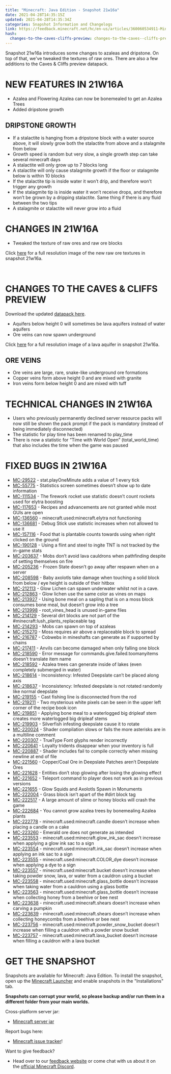 ```yaml
---
title: "Minecraft: Java Edition - Snapshot 21w16a"
date: 2021-04-28T14:35:15Z
updated: 2021-04-28T14:35:34Z
categories: Snapshot Information and Changelogs
link: https://feedback.minecraft.net/hc/en-us/articles/360060534911-Minecraft-Java-Edition-Snapshot-21w16a
hash:
  changes-to-the-caves-cliffs-preview: changes-to-the-caves--cliffs-preview
---
```


Snapshot 21w16a introduces some changes to azaleas and dripstone. On top of that, we've tweaked the textures of raw ores. There are also a few additions to the Caves & Cliffs preview datapack.

# NEW FEATURES IN 21W16A

- Azalea and Flowering Azalea can now be bonemealed to get an Azalea Trees
- Added dripstone growth

## DRIPSTONE GROWTH

- If a stalactite is hanging from a dripstone block with a water source above, it will slowly grow both the stalactite from above and a stalagmite from below
- Growth speed is random but very slow, a single growth step can take several minecraft days
- A stalactite will only grow up to 7 blocks long
- A stalactite will only cause stalagmite growth if the floor or stalagmite below is within 10 blocks
- If the stalactite tip is inside water it won’t drip, and therefore won’t trigger any growth
- If the stalagmite tip is inside water it won’t receive drops, and therefore won’t be grown by a dripping stalactite. Same thing if there is any fluid between the two tips
- A stalagmite or stalactite will never grow into a fluid

# CHANGES IN 21W16A

- Tweaked the texture of raw ores and raw ore blocks

Click [here](https://images.ctfassets.net/8y6ykjruobr4/2ragaS4aJHiGAMrFJSP4RQ/debb3c28f570940eebc77b05ce21837c/snapshot-21w16a-ore-texture-comparison-full.png) for a full resolution image of the new raw ore textures in snapshot 21w16a. 

 

# CHANGES TO THE CAVES & CLIFFS PREVIEW

Download the updated [datapack here](https://launcher.mojang.com/v1/objects/ebe5698b1f6787e30662691f57511a08587db502/CavesAndCliffsPreview.zip).

- Aquifers below height 0 will sometimes be lava aquifers instead of water aquifers
- Ore veins can now spawn underground

Click [here](https://images.ctfassets.net/8y6ykjruobr4/1xwq8In1lqyO4TrAT3VGic/56ddac7d5739b64b38d9998dbdc694a6/snapshot-21w16a-carousel-full.png) for a full resolution image of a lava aquifer in snapshot 21w16a. 

## ORE VEINS

- Ore veins are large, rare, snake-like underground ore formations
- Copper veins form above height 0 and are mixed with granite
- Iron veins form below height 0 and are mixed with tuff

# TECHNICAL CHANGES IN 21W16A

- Users who previously permanently declined server resource packs will now still be shown the pack prompt if the pack is mandatory (instead of being immediately disconnected)
- The statistic for play time has been renamed to play_time
- There is now a statistic for “Time with World Open” (total_world_time) that also includes the time when the game was paused

# FIXED BUGS IN 21W16A

- [MC-29522](https://bugs.mojang.com/browse/MC-29522) - stat.playOneMinute adds a value of 1 every tick
- [MC-55775](https://bugs.mojang.com/browse/MC-55775) - Statistics screen sometimes doesn’t show up to date information
- [MC-111534](https://bugs.mojang.com/browse/MC-111534) - The firework rocket use statistic doesn’t count rockets used for elytra boosting
- [MC-117653](https://bugs.mojang.com/browse/MC-117653) - Recipes and advancements are not granted while most GUIs are open
- [MC-136560](https://bugs.mojang.com/browse/MC-136560) - minecraft.used:minecraft.elytra not functioning
- [MC-136681](https://bugs.mojang.com/browse/MC-136681) - Debug Stick use statistic increases when not allowed to use it
- [MC-157116](https://bugs.mojang.com/browse/MC-157116) - Food that is plantable counts towards using when right clicked on the ground
- [MC-190128](https://bugs.mojang.com/browse/MC-190128) - Using a flint and steel to ingite TNT is not tracked by the in-game stats
- [MC-203637](https://bugs.mojang.com/browse/MC-203637) - Mobs don’t avoid lava cauldrons when pathfinding despite of setting themselves on fire
- [MC-205236](https://bugs.mojang.com/browse/MC-205236) - Frozen State doesn’t go away after respawn when on a server
- [MC-208598](https://bugs.mojang.com/browse/MC-208598) - Baby axolotls take damage when touching a solid block from below / eye height is outside of their hitbox
- [MC-212113](https://bugs.mojang.com/browse/MC-212113) - Glow Lichen can spawn underwater whilst not in a cave.
- [MC-212863](https://bugs.mojang.com/browse/MC-212863) - Glow lichen use the same color as vines on maps
- [MC-213927](https://bugs.mojang.com/browse/MC-213927) - Using bone meal on a sapling that is on a moss block consumes bone meal, but doesn’t grow into a tree
- [MC-213998](https://bugs.mojang.com/browse/MC-213998) - root_vines_head is unused in-game files
- [MC-214129](https://bugs.mojang.com/browse/MC-214129) - Several dirt blocks are not part of the \#minecraft:lush_plants_replaceable tag
- [MC-214293](https://bugs.mojang.com/browse/MC-214293) - Mobs can spawn on top of azaleas
- [MC-215270](https://bugs.mojang.com/browse/MC-215270) - Moss requires air above a replaceable block to spread
- [MC-216787](https://bugs.mojang.com/browse/MC-216787) - Cobwebs in mineshafts can generate as if supported by chains
- [MC-217411](https://bugs.mojang.com/browse/MC-217411) - Anvils can become damaged when only falling one block
- [MC-218590](https://bugs.mojang.com/browse/MC-218590) - Error message for commands.give.failed.toomanyitems doesn’t translate item name
- [MC-218592](https://bugs.mojang.com/browse/MC-218592) - Azalea trees can generate inside of lakes (even completely submerged in water)
- [MC-218614](https://bugs.mojang.com/browse/MC-218614) - Inconsistency: Infested Deepslate can’t be placed along axis
- [MC-218637](https://bugs.mojang.com/browse/MC-218637) - Inconsistency: Infested deepslate is not rotated randomly like normal deepslate
- [MC-219155](https://bugs.mojang.com/browse/MC-219155) - Cast fishing line is disconnected from the rod
- [MC-219211](https://bugs.mojang.com/browse/MC-219211) - Two mysterious white pixels can be seen in the upper left corner of the recipe book icon
- [MC-219851](https://bugs.mojang.com/browse/MC-219851) - Applying bone meal to a waterlogged big dripleaf stem creates more waterlogged big dripleaf stems
- [MC-219903](https://bugs.mojang.com/browse/MC-219903) - Silverfish infesting deepslate cause it to rotate
- [MC-220024](https://bugs.mojang.com/browse/MC-220024) - Shader compilation slows or fails the more asterisks are in a multiline comment
- [MC-220307](https://bugs.mojang.com/browse/MC-220307) - TrueType Font glyphs render incorrectly
- [MC-220641](https://bugs.mojang.com/browse/MC-220641) - Loyalty tridents disappear when your inventory is full
- [MC-220887](https://bugs.mojang.com/browse/MC-220887) - Shader includes fail to compile correctly when missing newline at end of file
- [MC-221560](https://bugs.mojang.com/browse/MC-221560) - Copper/Coal Ore in Deepslate Patches aren’t Deepslate Ores
- [MC-221628](https://bugs.mojang.com/browse/MC-221628) - Entities don’t stop glowing after losing the glowing effect
- [MC-221652](https://bugs.mojang.com/browse/MC-221652) - Teleport command to player does not work as in previous versions
- [MC-221655](https://bugs.mojang.com/browse/MC-221655) - Glow Squids and Axolotls Spawn in Monuments
- [MC-222004](https://bugs.mojang.com/browse/MC-222004) - Grass block isn’t apart of the \#dirt block tag
- [MC-222517](https://bugs.mojang.com/browse/MC-222517) - A large amount of slime or honey blocks will crash the game
- [MC-222684](https://bugs.mojang.com/browse/MC-222684) - You cannot grow azalea trees by bonemealing Azalea plants
- [MC-222778](https://bugs.mojang.com/browse/MC-222778) - minecraft.used:minecraft.candle doesn’t increase when placing a candle on a cake
- [MC-223260](https://bugs.mojang.com/browse/MC-223260) - Emerald ore does not generate as intended
- [MC-223553](https://bugs.mojang.com/browse/MC-223553) - minecraft.used:minecraft.glow_ink_sac doesn’t increase when applying a glow ink sac to a sign
- [MC-223554](https://bugs.mojang.com/browse/MC-223554) - minecraft.used:minecraft.ink_sac doesn’t increase when applying an ink sac to a sign
- [MC-223555](https://bugs.mojang.com/browse/MC-223555) - minecraft.used:minecraft.COLOR_dye doesn’t increase when applying a dye to a sign
- [MC-223557](https://bugs.mojang.com/browse/MC-223557) - minecraft.used:minecraft.bucket doesn’t increase when taking powder snow, lava, or water from a cauldron using a bucket
- [MC-223558](https://bugs.mojang.com/browse/MC-223558) - minecraft.used:minecraft.glass_bottle doesn’t increase when taking water from a cauldron using a glass bottle
- [MC-223563](https://bugs.mojang.com/browse/MC-223563) - minecraft.used:minecraft.glass_bottle doesn’t increase when collecting honey from a beehive or bee nest
- [MC-223638](https://bugs.mojang.com/browse/MC-223638) - minecraft.used:minecraft.shears doesn’t increase when carving a pumpkin
- [MC-223639](https://bugs.mojang.com/browse/MC-223639) - minecraft.used:minecraft.shears doesn’t increase when collecting honeycombs from a beehive or bee nest
- [MC-223756](https://bugs.mojang.com/browse/MC-223756) - minecraft.used:minecraft.powder_snow_bucket doesn’t increase when filling a cauldron with a powder snow bucket
- [MC-223757](https://bugs.mojang.com/browse/MC-223757) - minecraft.used:minecraft.lava_bucket doesn’t increase when filling a cauldron with a lava bucket

# GET THE SNAPSHOT

Snapshots are available for Minecraft: Java Edition. To install the snapshot, open up the [Minecraft Launcher](https://www.minecraft.net/download.html) and enable snapshots in the "Installations" tab.

**Snapshots can corrupt your world, so please backup and/or run them in a different folder from your main worlds.**

Cross-platform server jar:

- [Minecraft server jar](https://launcher.mojang.com/v1/objects/b8bacc67a9db84db59e2f97e9a9fba3a242480a8/server.jar)

Report bugs here:

- [Minecraft issue tracker](https://bugs.mojang.com/browse/MC)!

Want to give feedback?

- Head over to our [feedback website](https://aka.ms/CavesCliffsFeedback?ref=minecraftnet) or come chat with us about it on the [official Minecraft Discord](https://discordapp.com/invite/minecraft).
